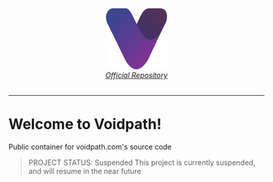<div align="center">
    <a href="https://github.com/voidpath/voidpath">
        <img src="assets/logo/logo-color.svg" alt="Logo" width="120" height="120"><br>
        <span><i>Official Repository</i></span>
    </a>
    <br><br>
</div>

<hr>

# Welcome to Voidpath!
Public container for voidpath.com's source code

> PROJECT STATUS: Suspended
> This project is currently suspended, and will resume in the near future
